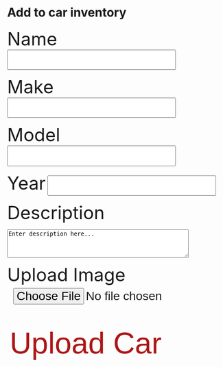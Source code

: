 <h1 class="text-center">Add to car inventory</h1>

<label for="inputCarName">Name</label>
<input id="inputCarName" type="text" name="inputCarName" autocomplete="off" /><br>

<label for="inputMake">Make</label>
<input id="inputMake" type="text" name="inputMake" autocomplete="off" /><br>

<label for="inputModel">Model</label>
<input id="inputModel" type="text" name="inputModel" autocomplete="off" /><br>

<label for="inputYear">Year</label>
<input id="inputYear" type="number" name="inputYear" autocomplete="off" /><br>

<label for="inputCarDescription">Description</label>
<textarea id="inputCarDescription" name="inputCarDescription" rows="4" cols="50">
Enter description here...
</textarea><br>

<p><label for="img">Upload Image</label>
<input id="inputCarImage" type="file" id="img" name="inputCarImage" accept="image/*"></p><br>
 


<button class="button1" onclick="input()">Upload Car</button>

<script>

function input() {
  const name = document.getElementById("inputCarName").value;
  const image = "Temp";
  const description = document.getElementById("inputCarDescription").value;
  const make = document.getElementById("inputMake").value;
  const model = document.getElementById("inputModel").value;
  const year = document.getElementById("inputYear").value;

  const url = "https://breadbops.gq/api/carInventory/post/";

  var details = {
      'name': name,
      'imageLink': image,
      'description': description,
      'make': make,
      'model': model,
      'year': year};

  var formBody = [];
  for (var property in details) {
    var encodedKey = encodeURIComponent(property);
    var encodedValue = encodeURIComponent(details[property]);
    formBody.push(encodedKey + "=" + encodedValue);
  }
  formBody = formBody.join("&");

  console.log(formBody);
  
  const options = {
    method: 'POST', 
    mode: 'cors', // no-cors, *cors, same-origin
    cache: 'no-cache', // *default, no-cache, reload, force-cache, only-if-cached
    credentials: 'include', // include, *same-origin, omit
    headers: {
      // 'Content-Type': 'application/json'
      'Content-Type': 'application/x-www-form-urlencoded;charset=UTF-8'
    },
    body: formBody
  };

  fetch(url, options)
    .then(response => console.log(response.text()))
    .then(result => console.log(result))
    .catch(error => console.log('error', error));
  
}



</script>

<style>
#input {
    text-shadow: 0 1px 1px hsl(0 0% 0% / 20%);
}


a:focus,
a:hover {
  text-decoration-color: black;
}

input {
  font-size: 2em;
  padding: 0.2em 0.5em;
}   

label {
    font-size: 3em;
}

.button {
  background-color: #ad1616;
  color: white;
  text-align: center;
  transition-duration: 1s;
  cursor: pointer;
}

.button1 {
  background: transparent;
  border: none;
  border-radius: 12px;
  color: #ad1616; 
  font-size: 5em;
}

.button1:hover {
  transition-duration: 1s;
  background-color: #ad1616;
  color: white;
}
</style>
